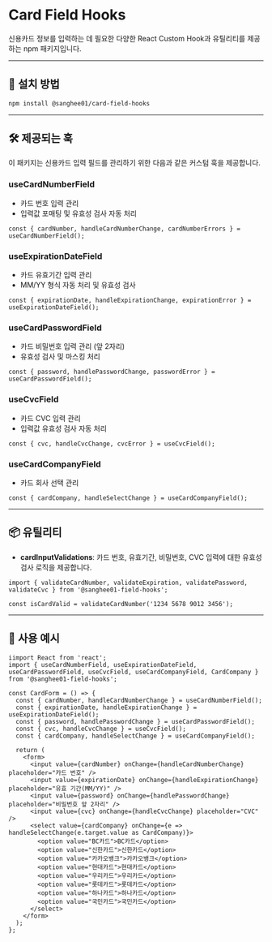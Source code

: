# Card Field Hooks

신용카드 정보를 입력하는 데 필요한 다양한 React Custom Hook과 유틸리티를 제공하는 npm 패키지입니다.

---

## 🚀 설치 방법

```bash
npm install @sanghee01/card-field-hooks
```

---

## 🛠️ 제공되는 훅

이 패키지는 신용카드 입력 필드를 관리하기 위한 다음과 같은 커스텀 훅을 제공합니다.

### useCardNumberField

- 카드 번호 입력 관리
- 입력값 포매팅 및 유효성 검사 자동 처리

```tsx
const { cardNumber, handleCardNumberChange, cardNumberErrors } = useCardNumberField();
```

### useExpirationDateField

- 카드 유효기간 입력 관리
- MM/YY 형식 자동 처리 및 유효성 검사

```tsx
const { expirationDate, handleExpirationChange, expirationError } = useExpirationDateField();
```

### useCardPasswordField

- 카드 비밀번호 입력 관리 (앞 2자리)
- 유효성 검사 및 마스킹 처리

```tsx
const { password, handlePasswordChange, passwordError } = useCardPasswordField();
```

### useCvcField

- 카드 CVC 입력 관리
- 입력값 유효성 검사 자동 처리

```tsx
const { cvc, handleCvcChange, cvcError } = useCvcField();
```

### useCardCompanyField

- 카드 회사 선택 관리

```tsx
const { cardCompany, handleSelectChange } = useCardCompanyField();
```

---

## 📦 유틸리티

- **cardInputValidations**: 카드 번호, 유효기간, 비밀번호, CVC 입력에 대한 유효성 검사 로직을 제공합니다.

```tsx
import { validateCardNumber, validateExpiration, validatePassword, validateCvc } from '@sanghee01-field-hooks';

const isCardValid = validateCardNumber('1234 5678 9012 3456');
```

---

## 📌 사용 예시

```tsx
iimport React from 'react';
import { useCardNumberField, useExpirationDateField, useCardPasswordField, useCvcField, useCardCompanyField, CardCompany } from '@sanghee01-field-hooks';

const CardForm = () => {
  const { cardNumber, handleCardNumberChange } = useCardNumberField();
  const { expirationDate, handleExpirationChange } = useExpirationDateField();
  const { password, handlePasswordChange } = useCardPasswordField();
  const { cvc, handleCvcChange } = useCvcField();
  const { cardCompany, handleSelectChange } = useCardCompanyField();

  return (
    <form>
      <input value={cardNumber} onChange={handleCardNumberChange} placeholder="카드 번호" />
      <input value={expirationDate} onChange={handleExpirationChange} placeholder="유효 기간(MM/YY)" />
      <input value={password} onChange={handlePasswordChange} placeholder="비밀번호 앞 2자리" />
      <input value={cvc} onChange={handleCvcChange} placeholder="CVC" />
      <select value={cardCompany} onChange={e => handleSelectChange(e.target.value as CardCompany)}>
        <option value="BC카드">BC카드</option>
        <option value="신한카드">신한카드</option>
        <option value="카카오뱅크">카카오뱅크</option>
        <option value="현대카드">현대카드</option>
        <option value="우리카드">우리카드</option>
        <option value="롯데카드">롯데카드</option>
        <option value="하나카드">하나카드</option>
        <option value="국민카드">국민카드</option>
      </select>
    </form>
  );
};
```
